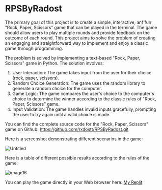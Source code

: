 # RPSByRadost
The primary goal of this project is to create a simple, interactive, anf fun "Rock, Paper, Scissors" game that can be played in the terminal. The game should allow users to play multiple rounds and provide feedback on the outcome of each round. This project aims to solve the problem of creating an engaging and straightforward way to implement and enjoy a classic game through programming. 

The problem is solved by implementing a text-based "Rock, Paper, Scissors" game in Python. The solution involves:
1. User Interaction: The game takes input from the user for their choice (rock, paper, scissors).
2. Random Choice Generation: The game uses the random library to generate a random choice for the computer.
3. Game Logic: The game compares the user's choice to the computer's choice to determine the winner according to the classic rules of "Rock, Paper,  Scissors" game.
4. Input Validation: The game handles invalid inputs gracefully, prompting the user to try again until a valid choice is made.

You can find the complete source code for the "Rock, Paper, Scissors" game on Github: https://github.com/rxdostt/RPSByRadost.git

Here is a screenshot demonstrating different scenarios in the game: 


![Untitled](https://github.com/rxdostt/RPSByRadost/assets/174992989/1727f87c-c320-4268-8c45-49e5517b69c2)


Here is a table of different possible results according to the rules of the game:



![image16](https://github.com/rxdostt/RPSByRadost/assets/174992989/6906d69b-e98f-4d3e-a0ea-c3bdd0ee3971)



You can play the game directly in your Web browser here: 
[My Replit](https://replit.com/@raditsaneva/RockPaperScissors)
